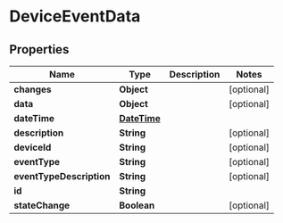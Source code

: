 
# DeviceEventData

## Properties
Name | Type | Description | Notes
------------ | ------------- | ------------- | -------------
**changes** | **Object** |  |  [optional]
**data** | **Object** |  |  [optional]
**dateTime** | [**DateTime**](DateTime.md) |  | 
**description** | **String** |  |  [optional]
**deviceId** | **String** |  |  [optional]
**eventType** | **String** |  |  [optional]
**eventTypeDescription** | **String** |  |  [optional]
**id** | **String** |  | 
**stateChange** | **Boolean** |  |  [optional]



